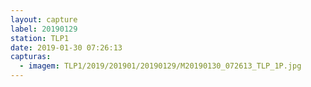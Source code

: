 ```yaml
---
layout: capture
label: 20190129
station: TLP1
date: 2019-01-30 07:26:13
capturas:
  - imagem: TLP1/2019/201901/20190129/M20190130_072613_TLP_1P.jpg
---
```


